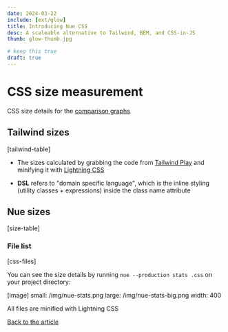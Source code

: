 ```yaml
---
date: 2024-03-22
include: [ext/glow]
title: Introducing Nue CSS
desc: A scaleable alternative to Tailwind, BEM, and CSS-in-JS
thumb: glow-thumb.jpg

# keep this true
draft: true
---
```



# CSS size measurement
CSS size details for the [comparison graphs](.#size-graphs)


## Tailwind sizes

[tailwind-table]

* The sizes calculated by grabbing the code from [Tailwind Play](//play.tailwindcss.com/) and minifying it with [Lightning CSS](//lightningcss.dev/)

* **DSL** refers to "domain specific language", which is the inline styling (utility classes + expressions) inside the class name attribute



## Nue sizes

[size-table]

### File list

[css-files]

You can see the size details by running `nue --production stats .css` on your project directory:

[image]
  small: /img/nue-stats.png
  large: /img/nue-stats-big.png
  width: 400

All files are minified with Lightning CSS


[Back to the article](.)